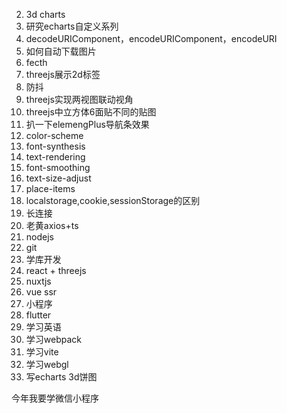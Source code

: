 

2. 3d charts
3. 研究echarts自定义系列
4. decodeURIComponent，encodeURIComponent，encodeURI
5. 如何自动下载图片
6. fecth
7. threejs展示2d标签
8. 防抖
9. threejs实现两视图联动视角
10. threejs中立方体6面贴不同的贴图
11. 扒一下elemengPlus导航条效果
12. color-scheme
12. font-synthesis
13. text-rendering
14. font-smoothing
15. text-size-adjust
16. place-items
17. localstorage,cookie,sessionStorage的区别
18. 长连接
19. 老黄axios+ts
22. nodejs
23. git
24. 学库开发
25. react + threejs
27. nuxtjs
28. vue ssr
29. 小程序
30. flutter
31. 学习英语
32. 学习webpack
33. 学习vite
34. 学习webgl
35. 写echarts 3d饼图

今年我要学微信小程序
